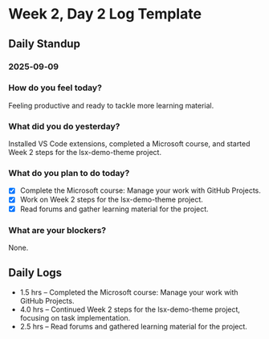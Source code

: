 # Week 2, Day 2 Log Template

## Daily Standup
### 2025‑09‑09

### How do you feel today?
Feeling productive and ready to tackle more learning material.

### What did you do yesterday?
Installed VS Code extensions, completed a Microsoft course, and started Week 2 steps for the lsx-demo-theme project.

### What do you plan to do today?
- [x] Complete the Microsoft course: Manage your work with GitHub Projects.
- [x] Work on Week 2 steps for the lsx-demo-theme project.
- [x] Read forums and gather learning material for the project.

### What are your blockers?
None.

## Daily Logs
- 1.5 hrs – Completed the Microsoft course: Manage your work with GitHub Projects.
- 4.0 hrs – Continued Week 2 steps for the lsx-demo-theme project, focusing on task implementation.
- 2.5 hrs – Read forums and gathered learning material for the project.